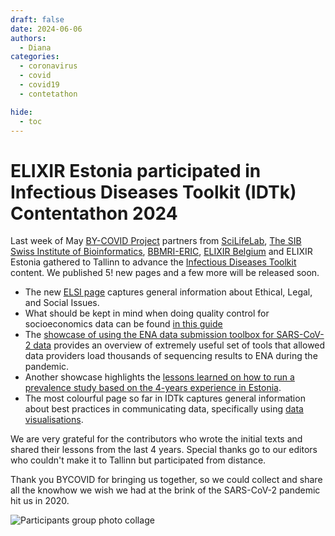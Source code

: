 ```yaml
---
draft: false
date: 2024-06-06
authors:
  - Diana
categories:
  - coronavirus 
  - covid 
  - covid19 
  - contetathon

hide:
  - toc
---
```


# ELIXIR Estonia participated in Infectious Diseases Toolkit (IDTk) Contentathon 2024

Last week of May [BY-COVID Project](https://by-covid.org/) partners from [SciLifeLab](https://www.scilifelab.se/data/), [The SIB Swiss Institute of Bioinformatics](https://www.sib.swiss/), [BBMRI-ERIC](https://www.bbmri-eric.eu/), [ELIXIR Belgium](https://www.elixir-belgium.org/) and ELIXIR Estonia gathered to Tallinn to advance the [Infectious Diseases Toolkit](https://www.infectious-diseases-toolkit.org/) content. We published 5! new pages and a few more will be released soon.

<!-- more -->

* The new [ELSI page](https://www.infectious-diseases-toolkit.org/ethical-legal-and-social-issues/) captures general information about Ethical, Legal, and Social Issues.
* What should be kept in mind when doing quality control for socioeconomics data can be found [in this guide](https://www.infectious-diseases-toolkit.org/quality-control/socioeconomic-data)
* The [showcase of using the ENA data submission toolbox for SARS-CoV-2 data](https://www.infectious-diseases-toolkit.org/showcase/ena-data-submission-toolbox) provides an overview of extremely useful set of tools that allowed data providers load thousands of sequencing results to ENA during the pandemic.
* Another showcase highlights the [lessons learned on how to run a prevalence study based on the 4-years experience in Estonia](https://infectious-diseases-toolkit.org/showcase/estonian-prevalence-study). 
* The most colourful page so far in IDTk captures general information about best practices in communicating data, specifically using [data visualisations](https://www.infectious-diseases-toolkit.org/data-communication/).

We are very grateful for the contributors who wrote the initial texts and shared their lessons from the last 4 years. Special thanks go to our editors who couldn't make it to Tallinn but participated from distance.

Thank you BYCOVID for bringing us together, so we could collect and share all the knowhow we wish we had at the brink of the SARS-CoV-2 pandemic hit us in 2020.

![Participants group photo collage](/assets/images/events/IDTk_contetathon_2024_Tallinn.jpg)